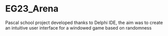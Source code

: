 # EG23_Arena

Pascal school project developed thanks to Delphi IDE, the aim was to create an intuitive user interface for a windowed game based on randomness 
